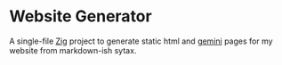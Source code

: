 # Website Generator

A single-file [Zig](https://ziglang.org) project to generate static html and [gemini](https://gemini.circumlunar.space/) pages for my website from markdown-ish sytax.
